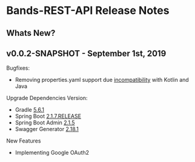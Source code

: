 # Bands-REST-API Release Notes

## Whats New?

## v0.0.2-SNAPSHOT - September 1st, 2019
Bugfixes:
- Removing properties.yaml support due [incompatibility](https://youtrack.jetbrains.com/issue/IDEA-149038?_ga=2.199376614.9510046.1567383942-1311331745.1563059925) with Kotlin and Java

Upgrade Dependencies Version:
- Gradle [5.6.1](https://docs.gradle.org/5.6.1/userguide/userguide.html)
- Spring Boot [2.1.7.RELEASE](https://github.com/spring-projects/spring-boot/releases/tag/v2.1.7.RELEASE)
- Spring Boot Admin [2.1.5](https://github.com/codecentric/spring-boot-admin/releases/tag/2.1.5)
- Swagger Generator [2.18.1](https://github.com/int128/gradle-swagger-generator-plugin/releases/tag/2.18.1)

New Features
- Implementing Google OAuth2

